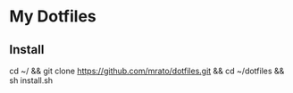 My Dotfiles
===========

Install
-------

  cd ~/ && git clone https://github.com/mrato/dotfiles.git && cd ~/dotfiles && sh install.sh
